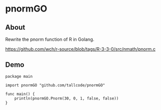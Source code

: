 # pnormGO

## About

Rewrite the pnorm function of R in Golang.

https://github.com/wch/r-source/blob/tags/R-3-3-0/src/nmath/pnorm.c

## Demo

```
package main

import pnormGO "github.com/tallcode/pnormGO"

func main() {
	println(pnormGO.Pnorm(30, 0, 1, false, false))
}
```